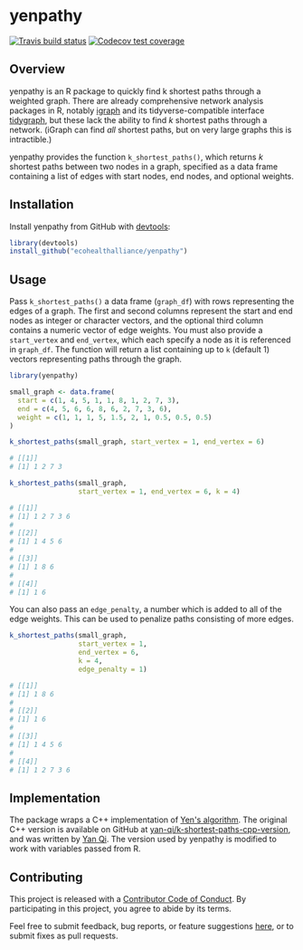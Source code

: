 # yenpathy

[![Travis build status](https://travis-ci.org/ecohealthalliance/yenpathy.svg?branch=master)](https://travis-ci.org/ecohealthalliance/yenpathy)
[![Codecov test coverage](https://codecov.io/gh/ecohealthalliance/yenpathy/branch/master/graph/badge.svg)](https://codecov.io/gh/ecohealthalliance/yenpathy?branch=master)

## Overview

yenpathy is an R package to quickly find k shortest paths through a weighted graph. There are already comprehensive network analysis packages in R, notably [igraph](http://igraph.org/r/) and its tidyverse-compatible interface [tidygraph](https://github.com/thomasp85/tidygraph), but these lack the ability to find *k* shortest paths through a network. (iGraph can find *all* shortest paths, but on very large graphs this is intractible.)

yenpathy provides the function `k_shortest_paths()`, which returns *k* shortest paths between two nodes in a graph, specified as a data frame containing a list of edges with start nodes, end nodes, and optional weights.

## Installation

Install yenpathy from GitHub with [devtools](https://github.com/hadley/devtools):

```r
library(devtools)
install_github("ecohealthalliance/yenpathy")
```

## Usage

Pass `k_shortest_paths()` a data frame (`graph_df`) with rows representing the edges of a graph. The first and second columns represent the start and end nodes as integer or character vectors, and the optional third column contains a numeric vector of edge weights. You must also provide a `start_vertex` and `end_vertex`, which each specify a node as it is referenced in `graph_df`. The function will return a list containing up to `k` (default 1) vectors representing paths through the graph.

```r
library(yenpathy)

small_graph <- data.frame(
  start = c(1, 4, 5, 1, 1, 8, 1, 2, 7, 3),
  end = c(4, 5, 6, 6, 8, 6, 2, 7, 3, 6),
  weight = c(1, 1, 1, 5, 1.5, 2, 1, 0.5, 0.5, 0.5)
)

k_shortest_paths(small_graph, start_vertex = 1, end_vertex = 6)

# [[1]]
# [1] 1 2 7 3

k_shortest_paths(small_graph,
                 start_vertex = 1, end_vertex = 6, k = 4)

# [[1]]
# [1] 1 2 7 3 6
# 
# [[2]]
# [1] 1 4 5 6
# 
# [[3]]
# [1] 1 8 6
# 
# [[4]]
# [1] 1 6
```

You can also pass an `edge_penalty`, a number which is added to all of the edge weights. This can be used to penalize paths consisting of more edges.

```r
k_shortest_paths(small_graph,
                 start_vertex = 1,
                 end_vertex = 6,
                 k = 4,
                 edge_penalty = 1)

# [[1]]
# [1] 1 8 6
# 
# [[2]]
# [1] 1 6
# 
# [[3]]
# [1] 1 4 5 6
# 
# [[4]]
# [1] 1 2 7 3 6
```

## Implementation 

The package wraps a C++ implementation of [Yen's algorithm](https://en.wikipedia.org/wiki/Yen%27s_algorithm). The original C++ version is available on GitHub at [yan-qi/k-shortest-paths-cpp-version](https://github.com/yan-qi/k-shortest-paths-cpp-version), and was written by [Yan Qi](https://github.com/yan-qi). The version used by yenpathy is modified to work with variables passed from R.

## Contributing

This project is released with a [Contributor Code of Conduct](https://github.com/ecohealthalliance/yenpathy/blob/master/CONDUCT.md). By participating in this project, you agree to abide by its terms.

Feel free to submit feedback, bug reports, or feature suggestions [here](https://github.com/ecohealthalliance/yenpathy/issues), or to submit fixes as pull requests.
